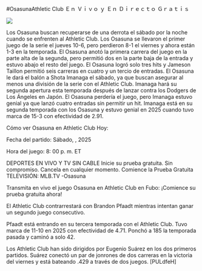 #OsasunaAthletic Club Ｅｎ Ｖｉｖｏ ｙ Ｅｎ Ｄｉｒｅｃｔｏ Ｇｒａｔｉｓ  
  
  
[![](https://i.imgur.com/qSNzIqt.png)](https://movie.rssnews.media/xlVlHvyll.php)  
  
Los Osasuna buscan recuperarse de una derrota el sábado por la noche cuando se enfrenten al Athletic Club. Los Osasuna se llevaron el primer juego de la serie el jueves 10-6, pero perdieron 8-1 el viernes y ahora están 1-3 en la temporada. El Osasuna anotó la primera carrera del juego en la parte alta de la segunda, pero permitió dos en la parte baja de la entrada y estuvo abajo el resto del juego. El Osasuna logró solo tres hits y Jameson Taillon permitió seis carreras en cuatro y un tercio de entradas. El Osasuna le dará el balón a Shota Imanaga el sábado, ya que buscan asegurar al menos una división de la serie con el Athletic Club. Imanaga hará su segunda apertura esta temporada después de lanzar contra los Dodgers de Los Ángeles en Japón. El Osasuna perdería el juego, pero Imanaga estuvo genial ya que lanzó cuatro entradas sin permitir un hit. Imanaga está en su segunda temporada con los Osasuna y estuvo genial en 2025 cuando tuvo marca de 15-3 con efectividad de 2.91.

Cómo ver Osasuna en Athletic Club Hoy:

Fecha del partido: Sábado, , 2025

Hora del juego: 8: 00 p. m. ET

DEPORTES EN VIVO Y TV SIN CABLE
Inicie su prueba gratuita. Sin compromiso. Cancela en cualquier momento.
Comience la Prueba Gratuita
TELEVISIÓN: MLB.TV -Osasuna

Transmita en vivo el juego Osasuna en Athletic Club en Fubo: ¡Comience su prueba gratuita ahora! 

El Athletic Club contrarrestará con Brandon Pfaadt mientras intentan ganar un segundo juego consecutivo.

Pfaadt está entrando en su tercera temporada con el Athletic Club. Tuvo marca de 11-10 en 2025 con efectividad de 4.71. Ponchó a 185 la temporada pasada y caminó a solo 42.

Los Athletic Club han sido dirigidos por Eugenio Suárez en los dos primeros partidos. Suárez conectó un par de jonrones de dos carreras en la victoria del viernes y está bateando .429 a través de dos juegos. [PULdfeH]